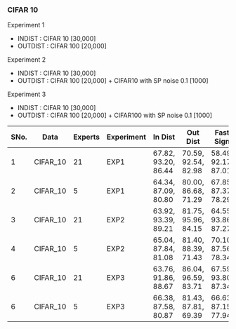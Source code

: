 ### CIFAR 10

Experiment 1
- INDIST : CIFAR 10 [30,000]
- OUTDIST : CIFAR 100 [20,000]

Experiment 2
- INDIST : CIFAR 10 [30,000]
- OUTDIST : CIFAR 100 [20,000] + CIFAR10 with SP noise 0.1 [1000]

Experiment 3
- INDIST : CIFAR 10 [30,000]
- OUTDIST : CIFAR 100 [20,000] + CIFAR100 with SP noise 0.1 [1000]


SNo.| Data | Experts | Experiment | In Dist | Out Dist | Fast Sign | LBFGS | Deep Fool | Unsup |  Test FS | Test Usup |Log |
--- | --- | --- | --- | --- | --- | --- | --- | --- | --- | --- | --- | --- | 
1 | CIFAR_10 | 21 | EXP1 | 67.82, 93.20, 86.44| 70.59, 92.54, 82.98 | 58.49, 92.17, 87.01| 33.56, 88.38, 89.75 | 46.40, 89.99, 86.79 | 76.66, 93.84, 83.02| 57.96, 92.19, 86.83| 75.51, 94.40, 83.43 | [exp1_cifar10_21](https://github.com/krishnakalyan3/Scripts/blob/master/adversarial/log/exp1_cifar_21.txt)
2 | CIFAR_10 | 5 | EXP1 | 64.34, 87.09, 80.80 | 80.00, 86.68, 71.29 | 67.85, 87.37, 78.29 | 47.23, 83.87, 80.99 | 61.62, 85.23, 77.86 | 86.83, 89.45, 71.22 | 68.04, 87.70, 78.17 | 86.71, 89.78, 70.85 |  [exp1_cifar10_5](https://github.com/krishnakalyan3/Scripts/blob/master/adversarial/log/exp1_cifar_5.txt)
3 | CIFAR_10 | 21 | EXP2 | 63.92, 93.39, 89.21| 81.75, 95.96, 84.15| 64.55, 93.86, 87.27| 40.07, 90.00, 90.69| 52.79, 91.79, 87.20| 81.00, 95.65, 85.56 | 64.65, 94.01, 87.77| 80.95, 95.83, 85.38| [exp2_cifar10_21*](https://github.com/krishnakalyan3/Display/blob/master/log/exp2_cifar_21_v2.txt)
4 | CIFAR_10 | 5 | EXP2 | 65.04, 87.84, 81.08| 81.40, 88.39, 71.43| 70.10, 87.56, 78.34| 47.10, 83.68, 81.27| 63.73, 85.63, 77.31| 88.70, 89.50, 69.93 | 70.29, 88.04, 78.22| 89.08, 89.55, 70.13| [exp2_cifar10_5*](https://github.com/krishnakalyan3/Display/blob/master/log/exp2_cifar_5_v2.txt)
6 | CIFAR_10 | 21 | EXP3 | 63.76, 91.86, 88.67 | 86.04, 96.59, 83.71| 67.59, 93.80, 87.34| 41.75, 89.44, 89.36| 56.49, 91.43, 85.87 | 83.20, 95.99, 85.37 | 67.19, 94.10, 87.33 | 82.85, 96.04, 85.14| [exp3_cifar10_90_epoch*](https://github.com/krishnakalyan3/Display/blob/master/log/exp3_cifar_21_v2.txt)
6 | CIFAR_10 | 5 | EXP3 | 66.38, 87.58, 80.87 | 81.43, 87.81, 69.39| 66.63, 87.15, 77.94| 44.28, 83.86, 81.42| 59.45, 85.30, 77.30 | 86.10, 88.49, 70.19 | 66.47, 87.67, 77.70 | 86.16, 88.77, 69.51| [exp3_cifar10_5](https://github.com/krishnakalyan3/Display/blob/master/log/exp3_cifar10_5_v2.txt)
